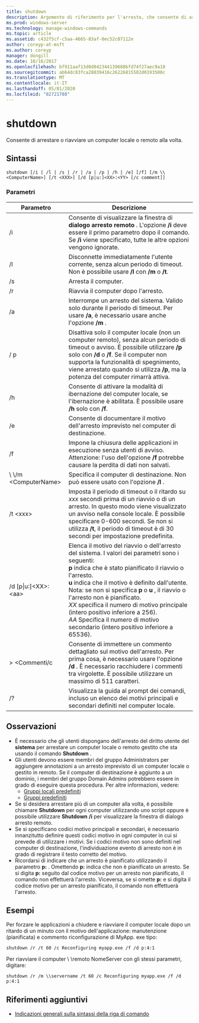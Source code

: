 ```yaml
---
title: shutdown
description: Argomento di riferimento per l'arresto, che consente di arrestare o riavviare i computer locali o remoti uno alla volta.
ms.prod: windows-server
ms.technology: manage-windows-commands
ms.topic: article
ms.assetid: c432f5cf-c5aa-4665-83af-0ec52c87112e
author: coreyp-at-msft
ms.author: coreyp
manager: dongill
ms.date: 10/16/2017
ms.openlocfilehash: bf911aaf13d0d042344139688bfd74f27aec9a10
ms.sourcegitcommit: ab64dc83fca28039416c26226815502d0193500c
ms.translationtype: MT
ms.contentlocale: it-IT
ms.lasthandoff: 05/01/2020
ms.locfileid: "82721788"
---
```

# <a name="shutdown"></a>shutdown

Consente di arrestare o riavviare un computer locale o remoto alla volta.



## <a name="syntax"></a>Sintassi

```
shutdown [/i | /l | /s | /r | /a | /p | /h | /e] [/f] [/m \\<ComputerName>] [/t <XXX>] [/d [p|u:]<XX>:<YY> [/c comment]] 
```

### <a name="parameters"></a>Parametri

|Parametro|Descrizione|
|---------|-----------|
|/i|Consente di visualizzare la finestra di **dialogo arresto remoto** . L'opzione **/i** deve essere il primo parametro dopo il comando. Se **/i** viene specificato, tutte le altre opzioni vengono ignorate.|
|/l|Disconnette immediatamente l'utente corrente, senza alcun periodo di timeout. Non è possibile usare **/l** con **/m** o **/t**.|
|/s|Arresta il computer.|
|/r|Riavvia il computer dopo l'arresto.|
|/a|Interrompe un arresto del sistema. Valido solo durante il periodo di timeout. Per usare **/a**, è necessario usare anche l'opzione **/m** .|
|/ p|Disattiva solo il computer locale (non un computer remoto), senza alcun periodo di timeout o avviso. È possibile utilizzare **/p** solo con **/d** o **/f**. Se il computer non supporta la funzionalità di spegnimento, viene arrestato quando si utilizza **/p**, ma la potenza del computer rimarrà attiva.|
|/h|Consente di attivare la modalità di ibernazione del computer locale, se l'ibernazione è abilitata. È possibile usare **/h** solo con **/f**.|
|/e|Consente di documentare il motivo dell'arresto imprevisto nel computer di destinazione.|
|/f|Impone la chiusura delle applicazioni in esecuzione senza utenti di avviso.</br>Attenzione: l'uso dell'opzione **/f** potrebbe causare la perdita di dati non salvati.|
|\\ \\/m \<ComputerName>|Specifica il computer di destinazione. Non può essere usato con l'opzione **/l** .|
|/t \<xxx>|Imposta il periodo di timeout o il ritardo su *xxx* secondi prima di un riavvio o di un arresto. In questo modo viene visualizzato un avviso nella console locale. È possibile specificare 0-600 secondi. Se non si utilizza **/t**, il periodo di timeout è di 30 secondi per impostazione predefinita.|
|/d [p\|u:]\<XX>:\<aa>|Elenca il motivo del riavvio o dell'arresto del sistema. I valori dei parametri sono i seguenti:</br>**p** indica che è stato pianificato il riavvio o l'arresto.</br>**u** indica che il motivo è definito dall'utente.</br>Nota: se non si specifica **p** o **u** , il riavvio o l'arresto non è pianificato.</br>*XX* specifica il numero di motivo principale (intero positivo inferiore a 256).</br>*AA* Specifica il numero di motivo secondario (intero positivo inferiore a 65536).|
|> \<Commenti/c|Consente di immettere un commento dettagliato sul motivo dell'arresto. Per prima cosa, è necessario usare l'opzione **/d** . È necessario racchiudere i commenti tra virgolette. È possibile utilizzare un massimo di 511 caratteri.|
|/?|Visualizza la guida al prompt dei comandi, incluso un elenco dei motivi principali e secondari definiti nel computer locale.|

## <a name="remarks"></a>Osservazioni

-   È necessario che gli utenti dispongano dell'arresto del diritto utente del **sistema** per arrestare un computer locale o remoto gestito che sta usando il comando **Shutdown** .
-   Gli utenti devono essere membri del gruppo Administrators per aggiungere annotazioni a un arresto imprevisto di un computer locale o gestito in remoto. Se il computer di destinazione è aggiunto a un dominio, i membri del gruppo Domain Admins potrebbero essere in grado di eseguire questa procedura. Per altre informazioni, vedere:  
    -   [Gruppi locali predefiniti](https://technet.microsoft.com/library/cc785098(v=ws.10).aspx)
    -   [Gruppi predefiniti](https://technet.microsoft.com/library/cc756898(v=ws.10).aspx)
-   Se si desidera arrestare più di un computer alla volta, è possibile chiamare **Shutdown** per ogni computer utilizzando uno script oppure è possibile utilizzare **Shutdown** **/i** per visualizzare la finestra di dialogo arresto remoto.
-   Se si specificano codici motivo principali e secondari, è necessario innanzitutto definire questi codici motivo in ogni computer in cui si prevede di utilizzare i motivi. Se i codici motivo non sono definiti nel computer di destinazione, l'individuazione evento di arresto non è in grado di registrare il testo corretto del motivo.
-   Ricordarsi di indicare che un arresto è pianificato utilizzando il parametro **p:** . Omettendo **p:** indica che non è pianificato un arresto. Se si digita **p:** seguito dal codice motivo per un arresto non pianificato, il comando non effettuerà l'arresto. Viceversa, se si omette **p:** e si digita il codice motivo per un arresto pianificato, il comando non effettuerà l'arresto.

## <a name="examples"></a>Esempi

Per forzare le applicazioni a chiudere e riavviare il computer locale dopo un ritardo di un minuto con il motivo dell'applicazione: manutenzione (pianificata) e commento riconfigurazione di MyApp. exe tipo:
```
shutdown /r /t 60 /c Reconfiguring myapp.exe /f /d p:4:1
```
Per riavviare il computer \\ \\remoto NomeServer con gli stessi parametri, digitare:
```
shutdown /r /m \\servername /t 60 /c Reconfiguring myapp.exe /f /d p:4:1
```

## <a name="additional-references"></a>Riferimenti aggiuntivi

- [Indicazioni generali sulla sintassi della riga di comando](command-line-syntax-key.md)
